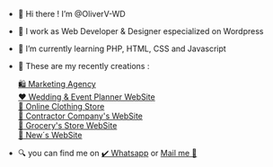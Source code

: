 - 👋 Hi there !  I’m @OliverV-WD
- 🌃 I work as Web Developer & Designer especialized on Wordpress
- 🌱 I’m currently learning PHP, HTML, CSS and Javascript
- 🦾 These are my recently creations :
  
     <a href="https://oliverv-wd.github.io/Agencia.github.io/" target="_blank">   🛍️ Marketing Agency</a> <br>
     <a href="https://personalplus.com.ve" target="_blank" >   ❤️ Wedding & Event Planner WebSite</a> <br>
     <a href="https://oliverv-wd.github.io/TiendaDeRopa.github.io/" target="_blank" >   🧥 Online Clothing Store</a> <br>
     <a href="https://oliverv-wd.github.io/thehugecompany.github.io/" target="_blank" >   🚧 Contractor Company's WebSite</a> <br>
     <a href="https://oliverv-wd.github.io/summermarket.github.io/" target="_blank" >   🥑 Grocery's Store WebSite</a> <br>
     <a href="https://oliverv-wd.github.io/rush.github.io/" target="_blank" >   📰 New´s WebSite</a> <br>
     

  
- 🔍 you can find me on
   	<a href="https://wa.me/+584147894210" target="_blank">✔️ Whatsapp</a> or <a href="mailto:olivervicent.wd@gmail.com" target="_blank">Mail me 📩</a>   
